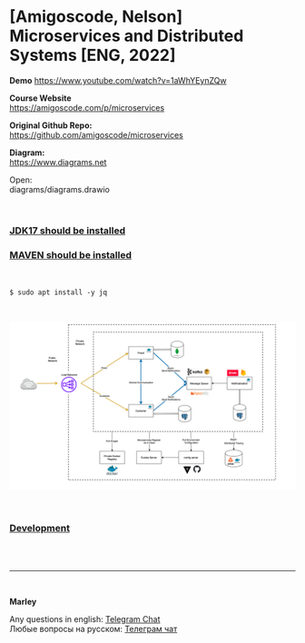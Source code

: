 # [Amigoscode, Nelson] Microservices and Distributed Systems [ENG, 2022]

**Demo**
https://www.youtube.com/watch?v=1aWhYEynZQw

**Course Website**  
https://amigoscode.com/p/microservices

**Original Github Repo:**  
https://github.com/amigoscode/microservices

**Diagram:**  
https://www.diagrams.net

Open:  
diagrams/diagrams.drawio


<br/>

### [JDK17 should be installed](//javadev.org/devtools/jdk/setup/linux/)

### [MAVEN should be installed](//javadev.org/devtools/build/maven/linux/ubuntu/)

<br/>


```
$ sudo apt install -y jq
```

<br/>

![Application](/img/pic-01-diagram.png?raw=true)


<br/>

### [Development](./docs/Development.md)

<br/><br/>

---

<br/>

**Marley**

Any questions in english: <a href="https://javadev.org/chat/">Telegram Chat</a>  
Любые вопросы на русском: <a href="https://javadev.ru/chat/">Телеграм чат</a>
